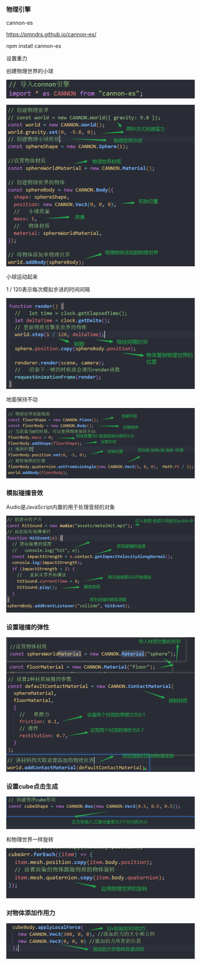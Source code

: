 ### 物理引擎

cannon-es

https://pmndrs.github.io/cannon-es/

npm install cannon-es



设置重力

创建物理世界的小球 

![image-20240405161307997](img/image-20240405161307997.png)

![image-20240405161538201](img/image-20240405161538201.png)

小球运动起来

1 / 120表示每次模拟步进的时间间隔

![image-20240405161905863](img/image-20240405161905863.png)

地面保持不动

![image-20240406003136517](img/image-20240406003136517.png)

### 模拟碰撞音效

 Audio是JavaScript内置的用于处理音频的对象

![image-20240406063412265](img/image-20240406063412265.png)

### 设置碰撞的弹性

![image-20240406065913157](img/image-20240406065913157.png)

### 设置cube点击生成

![image-20240406071128702](img/image-20240406071128702.png)

和物理世界一样旋转

![image-20240406071245115](img/image-20240406071245115.png)

### 对物体添加作用力

![image-20240406072219718](img/image-20240406072219718.png)